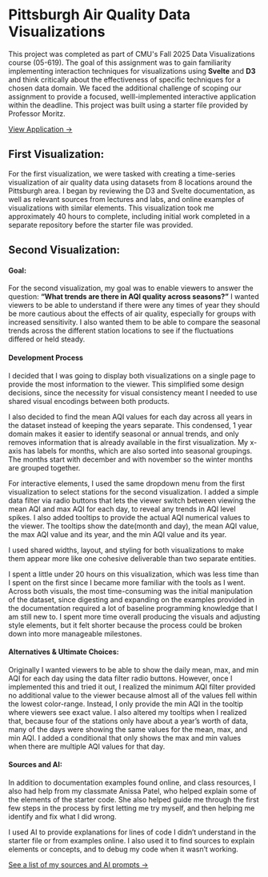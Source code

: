 # Pittsburgh Air Quality Data Visualizations

This project was completed as part of CMU's Fall 2025 Data Visualizations course (05-619). The goal of this assignment was to gain familiarity implementing interaction techniques for visualizations using **Svelte** and **D3** and think critically about the effectiveness of specific techniques for a chosen data domain. We faced the additional challenge of scoping our assignment to provide a focused, welll-implemented interactive application within the deadline. This project was built using a starter file provided by Professor Moritz. 

[View Application →](https://kimcredit.github.io/Interactive-Visualization-Air-Quality/)




## First Visualization:

For the first visualization, we were tasked with creating a time-series visualization of air quality data using datasets from 8 locations around the Pittsburgh area. I began by reviewing the D3 and Svelte documentation, as well as relevant sources from lectures and labs, and online examples of visualizations with similar elements.
This visualization took me approximately 40 hours to complete, including initial work completed in a separate repository before the starter file was provided.

## Second Visualization:

#### Goal:

For the second visualization, my goal was to enable viewers to answer the question: **“What trends are there in AQI quality across seasons?”** I wanted viewers to be able to understand if there were any times of year they should be more cautious about the effects of air quality, especially for groups with increased sensitivity. I also wanted them to be able to compare the seasonal trends across the different station locations to see if the fluctuations differed or held steady. 

#### Development Process

I decided that I was going to display both visualizations on a single page to provide the most information to the viewer. This simplified some design decisions, since the necessity for visual consistency meant I needed to use shared visual encodings between both products. 

I also decided to find the mean AQI values for each day across all years in the dataset instead of keeping the years separate. This condensed, 1 year domain makes it easier to identify seasonal or annual trends, and only removes information that is already available in the first visualization. My x-axis has labels for months, which are also sorted into seasonal groupings. The months start with december and with november so the winter months are grouped together. 

For interactive elements, I used the same dropdown menu from the first visualization to select stations for the second visualization. I added a simple data filter via radio buttons that lets the viewer switch between viewing the mean AQI and max AQI for each day, to reveal any trends in AQI level spikes. I also added tooltips to provide the actual AQI numerical values to the viewer. The tooltips show the date(month and day), the mean AQI value, the max AQI value and its year, and the min AQI value and its year. 

I used shared widths, layout, and styling for both visualizations to make them appear more like one cohesive deliverable than two separate entities. 

I spent a little under 20 hours on this visualization, which was less time than I spent on the first since I became more familiar with the tools as I went. Across both visuals, the most time-consuming was the initial manipulation of the dataset, since digesting and expanding on the examples provided in the documentation required a lot of baseline programming knowledge that I am still new to. I spent more time overall producing the visuals and adjusting style elements, but it felt shorter because the process could be broken down into more manageable milestones.

#### Alternatives & Ultimate Choices: 

Originally I wanted viewers to be able to show the daily mean, max, and min AQI for each day using the data filter radio buttons. However, once I implemented this and tried it out, I realized the minimum AQI filter provided no additional value to the viewer because almost all of the values fell within the lowest color-range. Instead, I only provide the min AQI in the tooltip where viewers see exact value. 
I also altered my tooltips when I realized that, because four of the stations only have about a year’s worth of data, many of the days were showing the same values for the mean, max, and min AQI. I added a conditional that only shows the max and min values when there are multiple AQI values for that day. 

#### Sources and AI: 

In addition to documentation examples found online, and class resources, I also had help from my classmate Anissa Patel, who helped explain some of the elements of the starter code. She also helped guide me through the first few steps in the process by first letting me try myself, and then helping me identify and fix what I did wrong.

I used AI to provide explanations for lines of code I didn’t understand in the starter file or from examples online. I also used it to find sources to explain elements or concepts, and to debug my code when it wasn’t working. 

[See a list of my sources and AI prompts →](https://docs.google.com/document/d/19wHew1xW1okVK6ed1Fv7DuDDNpmB1yiIAi-h0D_fbi4/edit?usp=sharing) 
